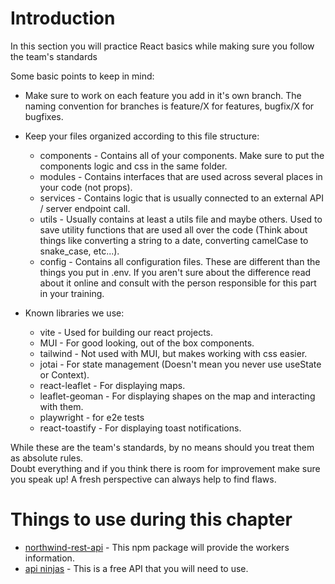 # Introduction

In this section you will practice React basics while making sure you follow the team's standards

Some basic points to keep in mind:

- Make sure to work on each feature you add in it's own branch. The naming convention for branches is feature/X for features, bugfix/X for bugfixes.
- Keep your files organized according to this file structure:

  - components - Contains all of your components. Make sure to put the components logic and css in the same folder.
  - modules - Contains interfaces that are used across several places in your code (not props).
  - services - Contains logic that is usually connected to an external API / server endpoint call.
  - utils - Usually contains at least a utils file and maybe others. Used to save utility functions that are used all over the code (Think about things like converting a string to a date, converting camelCase to snake_case, etc...).
  - config - Contains all configuration files. These are different than the things you put in .env. If you aren't sure about the difference read about it online and consult with the person responsible for this part in your training.

- Known libraries we use:
  - vite - Used for building our react projects.
  - MUI - For good looking, out of the box components.
  - tailwind - Not used with MUI, but makes working with css easier.
  - jotai - For state management (Doesn't mean you never use useState or Context).
  - react-leaflet - For displaying maps.
  - leaflet-geoman - For displaying shapes on the map and interacting with them.
  - playwright - for e2e tests
  - react-toastify - For displaying toast notifications.

While these are the team's standards, by no means should you treat them as absolute rules.</br> Doubt everything and if you think there is room for improvement make sure you speak up!
A fresh perspective can always help to find flaws.

# Things to use during this chapter

- [northwind-rest-api](https://www.npmjs.com/package/northwind-rest-api) - This npm package will provide the workers information.
- [api ninjas](https://api-ninjas.com/) - This is a free API that you will need to use.
